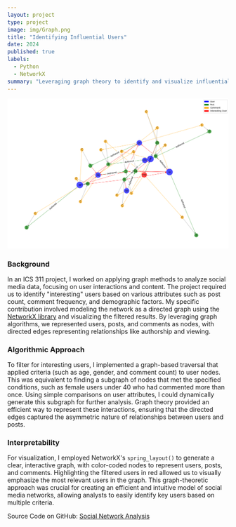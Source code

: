```yaml
---
layout: project
type: project
image: img/Graph.png
title: "Identifying Influential Users"
date: 2024
published: true
labels:
  - Python
  - NetworkX
summary: "Leveraging graph theory to identify and visualize influential users in social media networks through dynamic filtering and graph traversal."
---
```


<img alt="Image" src="../img/Graph.png">

### Background

In an ICS 311 project, I worked on applying graph methods to analyze social media data, focusing on user interactions and content. The project required us to identify "interesting" users based on various attributes such as post count, comment frequency, and demographic factors. My specific contribution involved modeling the network as a directed graph using the [NetworkX library](https://networkx.org/documentation/stable/index.html) and visualizing the filtered results. By leveraging graph algorithms, we represented users, posts, and comments as nodes, with directed edges representing relationships like authorship and viewing.

### Algorithmic Approach

To filter for interesting users, I implemented a graph-based traversal that applied criteria (such as age, gender, and comment count) to user nodes. This was equivalent to finding a subgraph of nodes that met the specified conditions, such as female users under 40 who had commented more than once. Using simple comparisons on user attributes, I could dynamically generate this subgraph for further analysis. Graph theory provided an efficient way to represent these interactions, ensuring that the directed edges captured the asymmetric nature of relationships between users and posts.

### Interpretability

For visualization, I employed NetworkX's `spring_layout()` to generate a clear, interactive graph, with color-coded nodes to represent users, posts, and comments. Highlighting the filtered users in red allowed us to visually emphasize the most relevant users in the graph. This graph-theoretic approach was crucial for creating an efficient and intuitive model of social media networks, allowing analysts to easily identify key users based on multiple criteria.

Source Code on GitHub: [Social Network Analysis](https://github.com/jaked332/social-network-analysis)